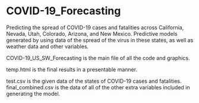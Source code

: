 # COVID-19_Forecasting
Predicting the spread of COVID-19 cases and fatalities across California, Nevada, Utah, Colorado, Arizona, and New Mexico.
Predictive models generated by using data of the spread of the virus in these states, 
as well as weather data and other variables.

COVID-19_US_SW_Forecasting is the main file of all the code and graphics.

temp.html is the final results in a presentable manner.

test.csv is the given data of the states of COVID-19 cases and fatalities.
final_combined.csv is the data of all of the other extra variables included in generating the model.
